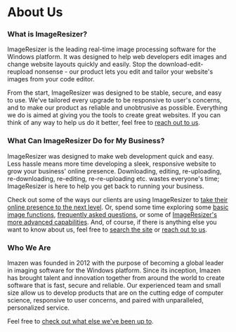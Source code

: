 # About Us

### What is ImageResizer?

ImageResizer is the leading real-time image processing software for the Windows platform. It was designed to help web developers edit images and change website layouts quickly and easily. Stop the download-edit-reupload nonsense - our product lets you edit and tailor your website's images from your code editor.

From the start, ImageResizer was designed to be stable, secure, and easy to use. We've tailored every upgrade to be responsive to user's concerns, and to make our product as reliable and unobtrusive as possible. Everything we do is aimed at giving you the tools to create great websites. If you can think of any way to help us do it better, feel free to [reach out to us](http://resizer.uservoice.com/forums/108373-image-resizer). 

### What Can ImageResizer Do for My Business?

ImageResizer was designed to make web development quick and easy. Less hassle means more time developing a sleek, responsive website to grow your business' online presence. Downloading, editing, re-uploading, re-downloading, re-editing, re-re-uploading etc. wastes everyone's time; ImageResizer is here to help you get back to running your business.

Check out some of the ways our clients are using ImageResizer to [take their online presence to the next level](/docs/benefits/customers). Or, spend some time exploring some [basic image functions](/docs/basics), [frequently asked questions](/docs/faq), or some of [ImageResizer's more advanced capabilities](/docs/benefits/comprehensive). And, of course, if there is anything else you want to know about us, feel free to [search the site](/search) or [reach out to us](http://resizer.uservoice.com/forums/108373-image-resizer).

### Who We Are

Imazen was founded in 2012 with the purpose of becoming a global leader in imaging software for the Windows platform. Since its inception, Imazen has brought talent and innovation together from around the world to create software that is fast, secure and reliable. Our experienced team and small size allow us to develop products that are on the cutting edge of computer science, responsive to user concerns, and paired with unparalleled, personalized service.

Feel free to [check out what else we've been up to](http://www.imazen.io/software).
